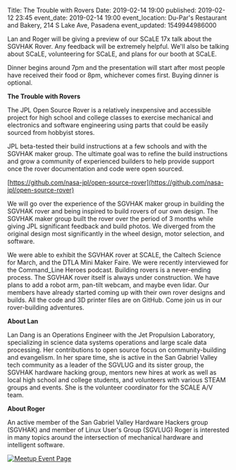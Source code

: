 Title: The Trouble with Rovers
Date: 2019-02-14 19:00
published: 2019-02-12 23:45
event_date: 2019-02-14 19:00
event_location: Du-Par's Restaurant and Bakery, 214 S Lake Ave, Pasadena
event_updated: 1549944986000

Lan and Roger will be giving a preview of our SCaLE 17x talk about the SGVHAK
Rover. Any feedback will be extremely helpful. We'll also be talking about
SCaLE, volunteering for SCaLE, and plans for our booth at SCaLE.

Dinner begins around 7pm and the presentation will start after most people
have received their food or 8pm, whichever comes first. Buying dinner is
optional.

**The Trouble with Rovers**

The JPL Open Source Rover is a relatively inexpensive and accessible project
for high school and college classes to exercise mechanical and electronics and
software engineering using parts that could be easily sourced from hobbyist
stores.

JPL beta-tested their build instructions at a few schools and with the SGVHAK
maker group. The ultimate goal was to refine the build instructions and grow a
community of experienced builders to help provide support once the rover
documentation and code were open sourced.

[https://github.com/nasa-jpl/open-source-rover](https://github.com/nasa-jpl/open-source-rover)

We will go over the experience of the SGVHAK maker group in building the
SGVHAK rover and being inspired to build rovers of our own design. The SGVHAK
maker group built the rover over the period of 3 months while giving JPL
significant feedback and build photos. We diverged from the original design
most significantly in the wheel design, motor selection, and software.

We were able to exhibit the SGVHAK rover at SCALE, the Caltech Science for
March, and the DTLA Mini Maker Faire. We were recently interviewed for the
Command_Line Heroes podcast. Building rovers is a never-ending process. The
SGVHAK rover itself is always under construction. We have plans to add a robot
arm, pan-tilt webcam, and maybe even lidar. Our members have already started
coming up with their own rover designs and builds. All the code and 3D printer
files are on GitHub. Come join us in our rover-building adventures.

**About Lan**

Lan Dang is an Operations Engineer with the Jet Propulsion Laboratory,
specializing in science data systems operations and large scale data
processing. Her contributions to open source focus on community-building and
evangelism. In her spare time, she is active in the San Gabriel Valley tech
community as a leader of the SGVLUG and its sister group, the SGVHAK hardware
hacking group, mentors new hires at work as well as local high school and
college students, and volunteers with various STEAM groups and events. She is
the volunteer coordinator for the SCALE A/V team.

**About Roger**

An active member of the San Gabriel Valley Hardware Hackers group (SGVHAK) and
member of Linux User's Group (SGVLUG) Roger is interested in many topics
around the intersection of mechanical hardware and intelligent software.

[ ![Meetup Event Page]({filename}/images/meetup_logo_45.png) ](https://www.meetup.com/SGVTech/events/258534255/)

